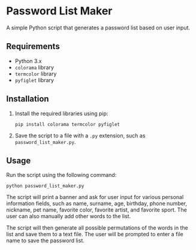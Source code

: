 # Password List Maker

A simple Python script that generates a password list based on user input.

Requirements
------------

* Python 3.x
* `colorama` library
* `termcolor` library
* `pyfiglet` library

Installation
------------

1. Install the required libraries using pip:
   
   ```
   pip install colorama termcolor pyfiglet
   ```

2. Save the script to a file with a `.py` extension, such as `password_list_maker.py`.

Usage
-----

Run the script using the following command:

```
python password_list_maker.py
```

The script will print a banner and ask for user input for various personal information fields, such as name, surname, age, birthday, phone number, nickname, pet name, favorite color, favorite artist, and favorite sport. The user can also manually add other words to the list.

The script will then generate all possible permutations of the words in the list and save them to a text file. The user will be prompted to enter a file name to save the password list.
